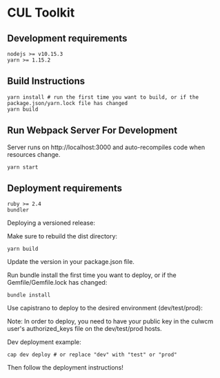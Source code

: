 # CUL Toolkit

## Development requirements
```
nodejs >= v10.15.3
yarn >= 1.15.2
```

## Build Instructions
```
yarn install # run the first time you want to build, or if the package.json/yarn.lock file has changed
yarn build
```

## Run Webpack Server For Development
Server runs on http://localhost:3000 and auto-recompiles code when resources change.
```
yarn start
```

## Deployment requirements
```
ruby >= 2.4
bundler
```

Deploying a versioned release:

Make sure to rebuild the dist directory:
```
yarn build
```

Update the version in your package.json file.

Run bundle install the first time you want to deploy, or if the Gemfile/Gemfile.lock has changed:
```
bundle install
```

Use capistrano to deploy to the desired environment (dev/test/prod):

Note: In order to deploy, you need to have your public key in the culwcm user's authorized_keys file on the dev/test/prod hosts.

Dev deployment example:

```
cap dev deploy # or replace "dev" with "test" or "prod"
```

Then follow the deployment instructions!
